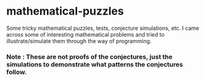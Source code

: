 # mathematical-puzzles
Some tricky mathematical puzzles, tests, conjecture simulations, etc.
I came across some of interesting mathematical problems and tried to illustrate/simulate them through the way of programming.


### Note : These are not proofs of the conjectures, just the simulations to demonstrate what patterns the conjectures follow.


